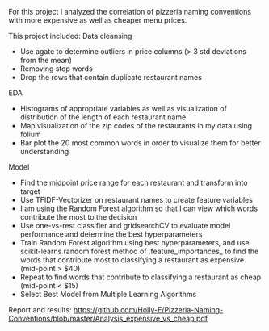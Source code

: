For this project I analyzed the correlation of pizzeria naming conventions with more expensive as well as cheaper menu prices.  

This project included: 
Data cleansing 
- Use agate to determine outliers in price columns (> 3 std deviations from the mean) 
- Removing stop words
- Drop the rows that contain duplicate restaurant names

EDA 
- Histograms of appropriate variables as well as visualization of distribution of the length of each restaurant name 
- Map visualization of the zip codes of the restaurants in my data using folium 
- Bar plot the 20 most common words in order to visualize them for better understanding 

Model
- Find the midpoint price range for each restaurant and transform into target 
- Use TFIDF-Vectorizer on restaurant names to create feature variables 
- I am using the Random Forest algorithm so that I can view which words contribute the most to the decision
- Use one-vs-rest classifier and gridsearchCV to evaluate model performance and determine the best hyperparameters  
- Train Random Forest algorithm using best hyperparameters, and use scikit-learns random forest method of .feature_importances_ to find the words that contribute most to classifying a restaurant as expensive (mid-point > $40) 
- Repeat to find words that contribute to classifying a restaurant as cheap (mid-point < $15) 
- Select Best Model from Multiple Learning Algorithms 

Report and results:
https://github.com/Holly-E/Pizzeria-Naming-Conventions/blob/master/Analysis_expensive_vs_cheap.pdf
